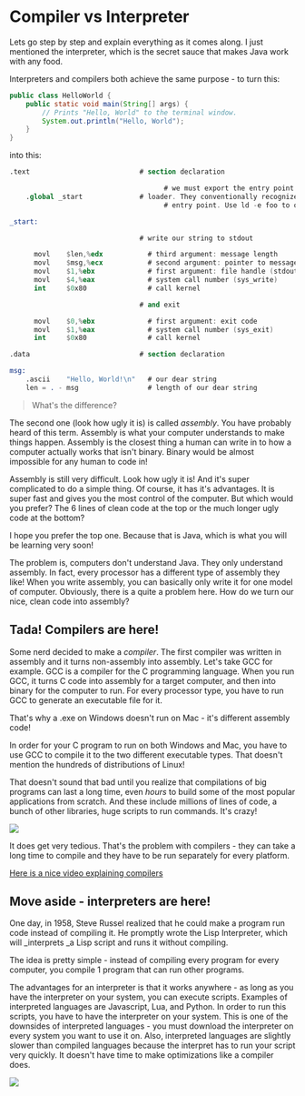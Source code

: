 # Compiler vs Interpreter

Lets go step by step and explain everything as it comes along. I just mentioned the interpreter, which is the secret sauce that makes Java work with any food.

Interpreters and compilers both achieve the same purpose - to turn this:

```java
public class HelloWorld {
    public static void main(String[] args) {
        // Prints "Hello, World" to the terminal window.
        System.out.println("Hello, World");
    }
}
```

into this:

```nasm
.text                           # section declaration

                                      # we must export the entry point to the ELF linker or
    .global _start              # loader. They conventionally recognize _start as their
                                      # entry point. Use ld -e foo to override the default.

_start:

                                # write our string to stdout

      movl    $len,%edx           # third argument: message length
      movl    $msg,%ecx           # second argument: pointer to message to write
      movl    $1,%ebx             # first argument: file handle (stdout)
      movl    $4,%eax             # system call number (sys_write)
      int     $0x80               # call kernel

                                # and exit

      movl    $0,%ebx             # first argument: exit code
      movl    $1,%eax             # system call number (sys_exit)
      int     $0x80               # call kernel

.data                           # section declaration

msg:
    .ascii    "Hello, World!\n"   # our dear string
    len = . - msg                 # length of our dear string
```

> What's the difference?

The second one \(look how ugly it is\) is called _assembly_. You have probably heard of this term. Assembly is what your computer understands to make things happen. Assembly is the closest thing a human can write in to how a computer actually works that isn't binary. Binary would be almost impossible for any human to code in!

Assembly is still very difficult. Look how ugly it is! And it's super complicated to do a simple thing. Of course, it has it's advantages. It is super fast and gives you the most control of the computer. But which would you prefer? The 6 lines of clean code at the top or the much longer ugly code at the bottom?

I hope you prefer the top one. Because that is Java, which is what you will be learning very soon!

The problem is, computers don't understand Java. They only understand assembly. In fact, every processor has a different type of assembly they like! When you write assembly, you can basically only write it for one model of computer. Obviously, there is a quite a problem here. How do we turn our nice, clean code into assembly?

## Tada! Compilers are here!

Some nerd decided to make a _compiler_. The first compiler was written in assembly and it turns non-assembly into assembly. Let's  take GCC for example. GCC is a compiler for the C programming language. When you run GCC, it turns C code into assembly for a target computer, and then into binary for the computer to run. For every processor type, you have to run GCC to generate an executable file for it.

That's why a .exe on Windows doesn't run on Mac - it's different assembly code!

In order for your C program to run on both Windows and Mac, you have to use GCC to compile it to the two different executable types. That doesn't mention the hundreds of distributions of Linux!

That doesn't sound that bad until you realize that compilations of big programs can last a long time, even _hours_ to build some of the most popular applications from scratch. And these include millions of lines of code, a bunch of other libraries, huge scripts to run commands. It's crazy!

![](https://imgs.xkcd.com/comics/compiling.png)

It does get very tedious. That's the problem with compilers - they can take a long time to compile and they have to be run separately for every platform.

[Here is a nice video explaining compilers](https://youtu.be/o-xSgi9o5vk)

## Move aside - interpreters are here!

One day, in 1958, Steve Russel realized that he could make a program run code instead of compiling it. He promptly wrote the Lisp Interpreter, which will \_interprets \_a Lisp script and runs it without compiling.

The idea is pretty simple - instead of compiling every program for every computer, you compile 1 program that can run other programs.

The advantages for an interpreter is that it works anywhere - as long as you have the interpreter on your system, you can execute scripts. Examples of interpreted languages are Javascript, Lua, and Python. In order to run this scripts, you have to have the interpreter on your system. This is one of the downsides of interpreted languages - you must download the interpreter on every system you want to use it on. Also, interpreted languages are slightly slower than compiled languages because the interpret has to run your script very quickly. It doesn't have time to make optimizations like a compiler does.

![](https://puu.sh/tDX7G/becd0134c8.png)

